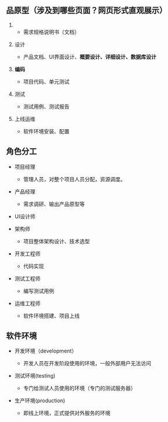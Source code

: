 ## 品原型（涉及到哪些页面？网页形式直观展示）

1. - 需求规格说明书（文档）

2. 设计
   
   - 产品文档、UI界面设计、**概要设计、详细设计、数据库设计**

3. **编码**
   
   - 项目代码、单元测试

4. 测试
   
   - 测试用例、测试报告

5. 上线运维
   
   - 软件环境安装、配置

## 角色分工

- 项目经理
  
  - 管理人员，对整个项目人员分配，资源调度。

- 产品经理
  
  - 需求调研、输出产品原型等

- UI设计师

- 架构师
  
  - 项目整体架构设计、技术选型

- 开发工程师
  
  - 代码实现

- 测试工程师
  
  - 编写测试用例

- 运维工程师
  
  - 软件环境搭建、项目上线

## 软件环境

- 开发环境（development）
  
  - 开发人员在开发阶段使用的环境，一般外部用户无法访问

- 测试环境(testing)
  
  - 专门给测试人员使用的环境（专门的测试服务器）

- 生产环境(production)
  
  - 即线上环境，正式提供对外服务的环境

